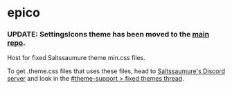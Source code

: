 # epico

### UPDATE: SettingsIcons theme has been moved to the [main repo](https://github.com/hugo9655/SettingsIcons/blob/main/SettingsIcons.theme.css).

Host for fixed Saltssaumure theme min.css files.

To get .theme.css files that uses these files, head to [Saltssaumure's Discord server](https://discord.com/invite/uy8nKQVatp) and look in the [#theme-support > fixed themes thread](https://discord.com/channels/946226981501042709/1335429473151225989).